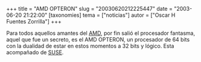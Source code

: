 +++
title = "AMD OPTERON"
slug = "20030620212225447"
date = "2003-06-20 21:22:00"
[taxonomies]
tema = ["noticias"]
autor = ["Oscar H Fuentes Zorrilla"]
+++

Para todos aquellos amantes del [AMD](http://www.amd.com), por fin salió
el procesador fantasma, aquel que fue un secreto, es el AMD OPTERON, un
procesador de 64 bits con la dualidad de estar en estos momentos a 32
bits y lógico. Esta acompañado de [SUSE](http://www.suse.com).

